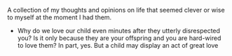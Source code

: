 A collection of my thoughts and opinions on life that seemed clever or wise to myself at the moment I had them.

- Why do we love our child even minutes after they utterly disrespected you? Is it only because they are your offspring and you are hard-wired to love them? In part, yes. But a child may display an act of great love
